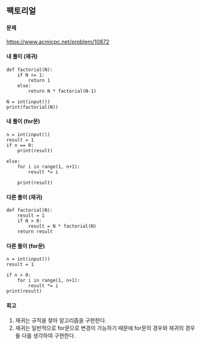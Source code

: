 ## 팩토리얼

#### 문제
https://www.acmicpc.net/problem/10872

#### 내 풀이 (재귀)
``` python3
def factorial(N):
    if N <= 1:
        return 1
    else:
        return N * factorial(N-1)

N = int(input())
print(factorial(N))
```

#### 내 풀이 (for문)
``` python3
n = int(input())
result = 1
if n == 0:
    print(result)

else:
    for i in range(1, n+1):
        result *= i

    print(result)
```

#### 다른 풀이 (재귀)
``` python3
def factorial(N):
    result = 1
    if N > 0:
        result = N * factorial(N)
    return result
```

#### 다른 풀이 (for문)
``` python3
n = int(input())
result = 1

if n > 0:
    for i in range(1, n+1):
        result *= i
print(result)
```

#### 회고
1. 재귀는 규칙을 찾아 알고리즘을 구현한다.
2. 재귀는 일반적으로 for문으로 변경이 가능하기 때문에 for문의 경우와 재귀의 경우 둘 다를 생각하여 구현한다.

